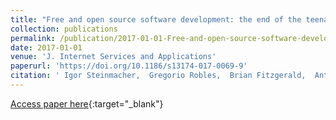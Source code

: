 ```yaml
---
title: "Free and open source software development: the end of the teenage years"
collection: publications
permalink: /publication/2017-01-01-Free-and-open-source-software-development-the-end-of-the-teenage-years
date: 2017-01-01
venue: 'J. Internet Services and Applications'
paperurl: 'https://doi.org/10.1186/s13174-017-0069-9'
citation: ' Igor Steinmacher,  Gregorio Robles,  Brian Fitzgerald,  Anthony Wasserman, &quot;Free and open source software development: the end of the teenage years.&quot; J. Internet Services and Applications, 2017.'
---
```

[Access paper here](https://doi.org/10.1186/s13174-017-0069-9){:target="_blank"}
